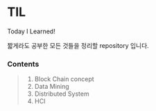 # TIL
Today I Learned! 

짧게라도 공부한 모든 것들을 정리할 repository 입니다.

### Contents
> 1. Block Chain concept
> 2. Data Mining
> 3. Distributed System
> 4. HCI
<br>
